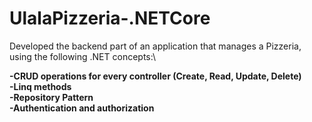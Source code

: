 # UlalaPizzeria-.NETCore
Developed the backend part of an application that manages a Pizzeria, using the following .NET concepts:\

**-CRUD operations for every controller (Create, Read, Update, Delete)\
-Linq methods\
-Repository Pattern\
-Authentication and authorization**
